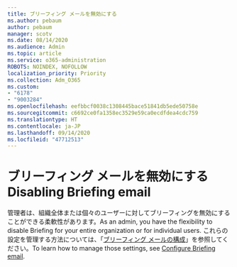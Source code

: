 ```yaml
---
title: ブリーフィング メールを無効にする
ms.author: pebaum
author: pebaum
manager: scotv
ms.date: 08/14/2020
ms.audience: Admin
ms.topic: article
ms.service: o365-administration
ROBOTS: NOINDEX, NOFOLLOW
localization_priority: Priority
ms.collection: Adm_O365
ms.custom:
- "6178"
- "9003284"
ms.openlocfilehash: eefbbcf0038c1308445bace51841db5ede50758e
ms.sourcegitcommit: c6692ce0fa1358ec3529e59ca0ecdfdea4cdc759
ms.translationtype: HT
ms.contentlocale: ja-JP
ms.lasthandoff: 09/14/2020
ms.locfileid: "47712513"
---
```

# <a name="disabling-briefing-email"></a><span data-ttu-id="2fbb1-102">ブリーフィング メールを無効にする</span><span class="sxs-lookup"><span data-stu-id="2fbb1-102">Disabling Briefing email</span></span>

<span data-ttu-id="2fbb1-103">管理者は、組織全体または個々のユーザーに対してブリーフィングを無効にすることができる柔軟性があります。</span><span class="sxs-lookup"><span data-stu-id="2fbb1-103">As an admin, you have the flexibility to disable Briefing for your entire organization or for individual users.</span></span> <span data-ttu-id="2fbb1-104">これらの設定を管理する方法については、「[ブリーフィング メールの構成](https://docs.microsoft.com/briefing/be-admin)」を参照してください。</span><span class="sxs-lookup"><span data-stu-id="2fbb1-104">To learn how to manage those settings, see [Configure Briefing email](https://docs.microsoft.com/briefing/be-admin).</span></span>